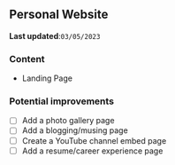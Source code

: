 ## Personal Website

**Last updated**:`03/05/2023`

### Content

- Landing Page

### Potential improvements

- [ ] Add a photo gallery page
- [ ] Add a blogging/musing page
- [ ] Create a YouTube channel embed page
- [ ] Add a resume/career experience page
